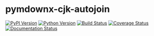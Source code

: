 # pymdownx-cjk-autojoin

[![PyPI Version][pypi-v-image]][pypi-v-link]
[![Python Version][python-v-image]][python-v-link]
[![Build Status][GHAction-image]][GHAction-link]
[![Coverage Status][codecov-image]][codecov-link]
[![Documentation Status][docs-image]][docs-link]

<!-- Badges -->

[pypi-v-image]: https://img.shields.io/pypi/v/pymdownx-cjk-autojoin.svg
[pypi-v-link]: https://pypi.org/project/pymdownx-cjk-autojoin/
[python-v-image]: https://img.shields.io/pypi/pyversions/pymdownx-cjk-autojoin.svg
[python-v-link]: https://pypi.org/project/pymdownx-cjk-autojoin
[GHAction-image]: https://github.com/daizutabi/pymdownx-cjk-autojoin/actions/workflows/ci.yaml/badge.svg?branch=main&event=push
[GHAction-link]: https://github.com/daizutabi/pymdownx-cjk-autojoin/actions?query=event%3Apush+branch%3Amain
[codecov-image]: https://codecov.io/github/daizutabi/pymdownx-cjk-autojoin/graph/badge.svg?token=Yu6lAdVVnd
[codecov-link]: https://codecov.io/github/daizutabi/pymdownx-cjk-autojoin?branch=main
[docs-image]: https://img.shields.io/badge/docs-latest-blue.svg
[docs-link]: https://daizutabi.github.io/pymdownx-cjk-autojoin/
